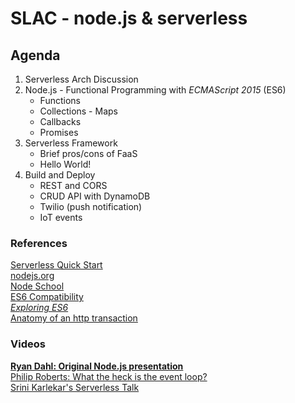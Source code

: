 # SLAC - node.js & serverless

## Agenda  
1. Serverless Arch Discussion  
2. Node.js - Functional Programming with _ECMAScript  2015_ (ES6)  
   * Functions 
   * Collections - Maps
   * Callbacks
   * Promises
3. Serverless Framework
   * Brief pros/cons of FaaS
   * Hello World! 
4. Build and Deploy  
   * REST and CORS 
   * CRUD API with DynamoDB  
   * Twilio (push notification)
   * IoT events

### References 
  [Serverless Quick Start](https://github.com/serverless/serverless#quick-start)  
  [nodejs.org](https://nodejs.org)  
  [Node School](https://nodeschool.io/)  
  [ES6 Compatibility](http://kangax.github.io/compat-table/es6/)  
  [*Exploring ES6*](http://exploringjs.com/es6/)  
  [Anatomy of an http transaction](https://nodejs.org/en/docs/guides/anatomy-of-an-http-transaction/) 
  
### Videos
  [**Ryan Dahl: Original Node.js presentation**](https://youtu.be/ztspvPYybIY)  
  [Philip Roberts: What the heck is the event loop?](https://youtu.be/8aGhZQkoFbQ)  
  [Srini Karlekar's Serverless Talk](https://cloudacademy.com/webinars/building-microservices-aws-using-serverless-framework-58) 